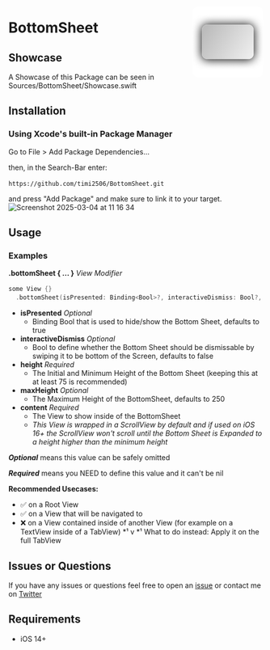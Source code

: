 
<p align="right">
  <img align="right" height="140" src="https://github.com/timi2506/RAW-files-i-need-for-stuff/blob/main/TouchPadExample.png?raw=true" alt="BottomSheet" style="float: right; border-radius: 10px;"/>
</p>

<h1 align="left">BottomSheet</h1>

## Showcase
A Showcase of this Package can be seen in Sources/BottomSheet/Showcase.swift

## Installation
### Using Xcode's built-in Package Manager 
Go to File > Add Package Dependencies...

then, in the Search-Bar enter: 

```https://github.com/timi2506/BottomSheet.git``` 

and press "Add Package" and make sure to link it to your target.
<img width="362" alt="Screenshot 2025-03-04 at 11 16 34" src="https://github.com/user-attachments/assets/8b3672b9-9345-4d6b-9b0d-26d03bd189c7" />

## Usage
### Examples
**.bottomSheet { ... }** *View Modifier*
```swift
some View {}
  .bottomSheet(isPresented: Binding<Bool>?, interactiveDismiss: Bool?, height: CGFloat,   maxHeight: CGFloat?, content: () -> _)
```
- **isPresented** *Optional*
  - Binding Bool that is used to hide/show the Bottom Sheet, defaults to true
- **interactiveDismiss** *Optional*
  - Bool to define whether the Bottom Sheet should be dismissable by swiping it to be bottom of the Screen, defaults to false
- **height** *Required*
  - The Initial and Minimum Height of the Bottom Sheet (keeping this at at least 75 is recommended)
- **maxHeight** *Optional*
  - The Maximum Height of the BottomSheet, defaults to 250
- **content** *Required*
  - The View to show inside of the BottomSheet
  - *This View is wrapped in a ScrollView by default and if used on iOS 16+ the ScrollView won't scroll until the Bottom Sheet is Expanded to a height higher than the minimum height*
 
***Optional*** means this value can be safely omitted 

***Required*** means you NEED to define this value and it can't be nil

**Recommended Usecases:**
- ✅ on a Root View
- ✅ on a View that will be navigated to
- ❌ on a View contained inside of another View (for example on a TextView inside of a TabView) *¹
v
*¹ What to do instead: Apply it on the full TabView
  
## Issues or Questions

If you have any issues or questions feel free to open an [issue](https://github.com/timi2506/BottomSheet/issues/new/choose) or contact me on [Twitter](https://x.com/timi2506)

## Requirements
- iOS 14+
